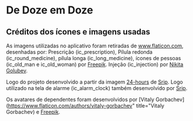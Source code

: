 # De Doze em Doze


## Créditos dos ícones e imagens usadas

As imagens utilizadas no aplicativo foram retiradas de www.flaticon.com, desenhadas por:
Prescrição (ic_prescription), Pílula redonda (ic_round_medicine), pílula longa (ic_long_medicine), ícones de pessoas (ic_old_man e ic_old_woman) por [Freepik](http://www.freepik.com/).
Injeção (ic_injection) por [Nikita Golubev](https://www.flaticon.com/authors/nikita-golubev).

Logo do projeto desenvolvido a partir da imagem [24-hours](https://www.flaticon.com/free-icon/24-hours_899061?term=hours&page=1&position=1&page=1&position=1&related_id=899061&origin=search) de [Srip](https://www.flaticon.com/authors/srip).
Logo utilizado na tela de alarme (ic_alarm_clock) também desenvolvido por [Srip](https://www.flaticon.com/authors/srip).

Os avatares de dependentes foram desenvolvidos por [Vitaly Gorbachev](https://www.flaticon.com/authors/vitaly-gorbachev" title="Vitaly Gorbachev) e [Freepik](http://www.freepik.com/).